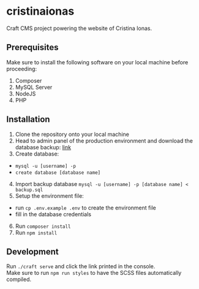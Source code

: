 ﻿# cristinaionas
Craft CMS project powering the website of Cristina Ionas.

## Prerequisites 
Make sure to install the following software on your local machine before proceeding:
1. Composer
1. MySQL Server
1. NodeJS
1. PHP

## Installation
1. Clone the repository onto your local machine
1. Head to admin panel of the production environment and download the database backup: [link](https://cristinaionas.com/admin/utilities/db-backup)
1. Create database:
  - `mysql -u [username] -p`
  - `create database [database name]`
4. Import backup database `mysql -u [username] -p [database name] < backup.sql`
1. Setup the environment file:
  - run `cp .env.example .env` to create the environment file
  - fill in the database credentials
6. Run `composer install`
1. Run `npm install`

## Development
Run `./craft serve` and click the link printed in the console.  
Make sure to run `npm run styles` to have the SCSS files automatically compiled. 
